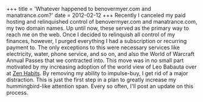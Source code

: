 +++
title = 'Whatever happened to benovermyer.com and manatrance.com?'
date = 2012-02-12
+++
Recently I canceled my paid hosting and relinquished control of benovermyer.com and manatrance.com, my two domain names. Up until now, these served as the primary way to reach me on the web. Once I decided to relinquish all control of my finances, however, I purged everything I had a subscription or recurring payment to. The only exceptions to this were necessary services like electricity, water, phone service, and so on, and also the World of Warcraft Annual Passes that we contracted into. This move was in no small part motivated by my increasing adoption of the world view of Leo Babauta over at [Zen Habits](http://www.zenhabits.net/). By removing my ability to impulse-buy, I get rid of a major distraction. This is just the first step in a plan to greatly increase my hummingbird-like attention span. Every so often, I'll post an update on this process.
